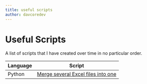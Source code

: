 ```yaml
---
title: useful scripts
author: davcoredev
---
```


# Useful Scripts

A list of scripts that I have created over time in no particular order.


| **Language** | **Script**  |
| ----------- | ----------- |
| Python | [Merge several Excel files into one]('./scripts/files_merge_script.py') |